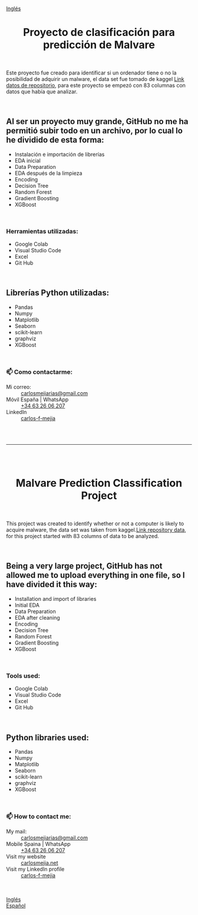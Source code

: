 <a href="#en">Inglés</a>
<br>
<h1 align="center" id="esp">Proyecto de clasificación para predicción de Malvare </h1><br>
<p>Este proyecto fue creado para identificar si un ordenador tiene o no la posibilidad de adquirir un malware, el data set fue tomado de kaggel <a href="https://www.kaggle.com/c/malwareiiitb">Link datos de repositorio</a>, para este proyecto se empezó con 83 columnas con datos que había que analizar.
</p>
<br>
<h2>Al ser un proyecto muy grande, GitHub no me ha permitió subir todo en un archivo, por lo cual lo he dividido de esta forma:</h2>
<ul>
  <li>Instalación e importación de librerías</li>
  <li>EDA inicial</li>
  <li>Data Preparation</li>
  <li>EDA después de la limpieza</li>
  <li>Encoding</li>
  <li>Decision Tree</li>
  <li>Random Forest</li>
  <li>Gradient Boosting</li>
  <li>XGBoost</li>
</ul>
<br>
<h3>Herramientas utilizadas:</h3>
<ul>
  <li>Google Colab</li>
  <li>Visual Studio Code</li>
  <li>Excel</li>
  <li>Git Hub</li>
</ul>
<br>
<h2>Librerías Python utilizadas:</h2>
<ul> 
<li>Pandas</li>
<li>Numpy</li>
<li>Matplotlib</li>
<li>Seaborn</li>
<li>scikit-learn</li>
<li>graphviz</li>
<li>XGBoost</li>
</ul>
<br>
<h3>📫 Como contactarme:</h3>
<dl>
  <dt>Mi correo:</dt>
  <dd><a href="mailto:carlosmejiarias@gmail.com">carlosmejiarias@gmail.com</a></dd>
  <dt>Móvil España | WhatsApp</dt>
  <dd><a href="tel:+34632606207">+34 63 26 06 207</a></dd>
  <dt>LinkedIn</dt>
  <dd><a href="https://www.linkedin.com/in/carlos-f-mejia/">carlos-f-mejia</a></dd>
</dl>
<br>
<br>
<hr><!-- separador  -->
<br>
<br>
<!-- Inicia Ingles -->
<h1 align="center" id="en">Malvare Prediction Classification Project 
 </h1><br>
<p>This project was created to identify whether or not a computer is likely to acquire malware, the data set was taken from kaggel.<a href="https://www.kaggle.com/c/malwareiiitb">Link repository data</a>, for this project started with 83 columns of data to be analyzed.
</p>
<br>
<h2>Being a very large project, GitHub has not allowed me to upload everything in one file, so I have divided it this way:</h2>
<ul>
  <li>Installation and import of libraries</li>
  <li>Initial EDA</li>
  <li>Data Preparation</li>
  <li>EDA after cleaning</li>
  <li>Encoding</li>
  <li>Decision Tree</li>
  <li>Random Forest</li>
  <li>Gradient Boosting</li>
  <li>XGBoost</li>
</ul>
<br>
<h3>Tools used:</h3>
<ul>
  <li>Google Colab</li>
  <li>Visual Studio Code</li>
  <li>Excel</li>
  <li>Git Hub</li>
</ul>
<br>
<h2>Python libraries used:</h2>
<ul> 
<li>Pandas</li>
<li>Numpy</li>
<li>Matplotlib</li>
<li>Seaborn</li>
<li>scikit-learn</li>
<li>graphviz</li>
<li>XGBoost</li>
</ul>
<br>
<h3>📫 How to contact me:</h3>
<dl>
  <dt>My mail:</dt>
  <dd><a href="mailto:carlosmejiarias@gmail.com">carlosmejiarias@gmail.com</a></dd>
  <dt>Mobile Spaina | WhatsApp</dt>
  <dd><a href="tel:+34632606207">+34 63 26 06 207</a></dd>
  <dt>Visit my website</dt>
  <dd><a href="https://carlosmejia.net/">carlosmejia.net</a></dd>
  <dt>Visit my LinkedIn profile</dt>
  <dd><a href="https://www.linkedin.com/in/carlos-f-mejia/">carlos-f-mejia</a></dd>
</dl>
<br>
<br>
<div><a href="#en">Inglés</a></div>
<div><a href="#esp">Español</a></div>
